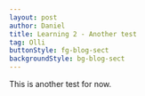 ```yaml
---
layout: post
author: Daniel
title: Learning 2 - Another test
tag: Olli
buttonStyle: fg-blog-sect
backgroundStyle: bg-blog-sect
---
```


This is another test for now.
<!-- excerpt-end -->
